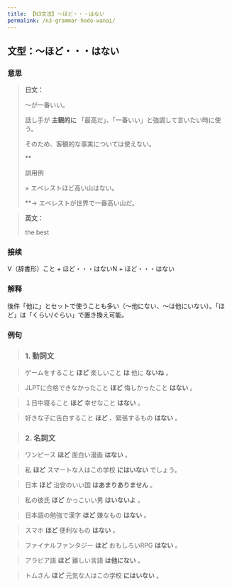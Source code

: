 ```yaml
---
title: 【N3文法】〜ほど・・・はない
permalink: /n3-grammar-hodo-wanai/
---
```


## 文型：〜ほど・・・はない

### 意思

> **日文：**
> 
> 〜が一番いい。
> 
> 話し手が **主観的に** 「最高だ」、「一番いい」と強調して言いたい時に使う。
> 
> そのため、客観的な事実については使えない。
> 
> **
> 
> 誤用例
> 
> × エベレストほど高い山はない。
> 
> **→ エベレストが世界で一番高い山だ。


> **英文：**
> 
> the best


### 接续

V（辞書形）こと + ほど・・・はないN + ほど・・・はない

### 解释

後件「他に」とセットで使うことも多い（〜他にない、〜は他にいない）。「ほど」は「くらい/ぐらい」で置き換え可能。

### 例句

> ### 1\. 動詞文

> ゲームをすること **ほど** 楽しいこと **は** 他に **ないね** 。

> JLPTに合格できなかったこと **ほど** 悔しかったこと **はない** 。

> １日中寝ること **ほど** 幸せなこと **はない** 。

> 好きな子に告白すること **ほど** 、緊張するもの **はない** 。

> ### 2\. 名詞文

> ワンピース **ほど** 面白い漫画 **はない** 。

> 私 **ほど** スマートな人はこの学校 **にはいない** でしょう。

> 日本 **ほど** 治安のいい国 **はあまりありません** 。

> 私の彼氏 **ほど** かっこいい男 **はいないよ** 。

> 日本語の勉強で漢字 **ほど** 嫌なもの **はない** 。

> スマホ **ほど** 便利なもの **はない** 。

> ファイナルファンタジー **ほど** おもしろいRPG **はない** 。

> アラビア語 **ほど** 難しい言語 **は他にない** 。

> トムさん **ほど** 元気な人はこの学校 **にはいない** 。

